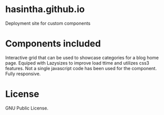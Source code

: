 # hasintha.github.io
Deployment site for custom components

Components included
==================

Interactive grid that can be used to showcase categories for a blog home page. Equiped with Lazysizes to improve load ttime and utilizes css3 features. Not a single javascript code has been used for the component. Fully responsive.

License
=======
GNU Public License. 
